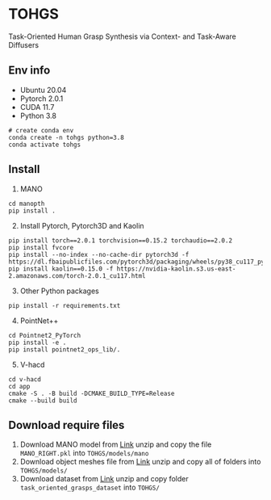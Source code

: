 # TOHGS
Task-Oriented Human Grasp Synthesis via Context- and Task-Aware Diffusers
## Env info
- Ubuntu 20.04
- Pytorch 2.0.1
- CUDA 11.7
- Python 3.8
```
# create conda env
conda create -n tohgs python=3.8
conda activate tohgs
```

## Install
1. MANO
```
cd manopth
pip install .
```
2. Install Pytorch, Pytorch3D and Kaolin
```
pip install torch==2.0.1 torchvision==0.15.2 torchaudio==2.0.2
pip install fvcore
pip install --no-index --no-cache-dir pytorch3d -f https://dl.fbaipublicfiles.com/pytorch3d/packaging/wheels/py38_cu117_pyt201/download.html
pip install kaolin==0.15.0 -f https://nvidia-kaolin.s3.us-east-2.amazonaws.com/torch-2.0.1_cu117.html
```
3. Other Python packages
```
pip install -r requirements.txt
```
4. PointNet++
```
cd Pointnet2_PyTorch
pip install -e .
pip install pointnet2_ops_lib/.
```
5. V-hacd
```
cd v-hacd
cd app
cmake -S . -B build -DCMAKE_BUILD_TYPE=Release
cmake --build build
```


## Download require files
1. Download MANO model from [Link]()
   unzip and copy the file `MANO_RIGHT.pkl` into `TOHGS/models/mano`
2. Download object meshes file from [Link]()
   unzip and copy all of folders into `TOHGS/models/`
3. Download dataset from [Link]()
   unzip and copy folder `task_oriented_grasps_dataset` into `TOHGS/`


